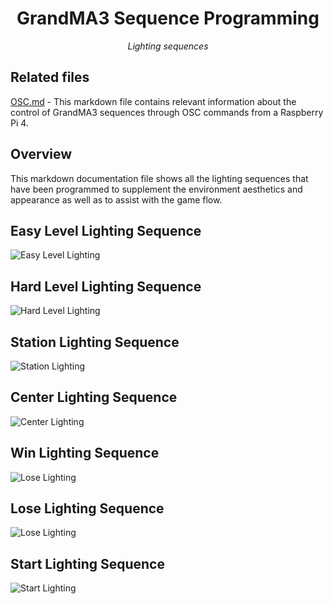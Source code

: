 <h1 align="center">
GrandMA3 Sequence Programming
</h1>

<p align="center">
<i align="center">Lighting sequences</i>
</p>

## Related files

[OSC.md](https://github.com/uselesskcid/EGL314-Project-S.O.N.I.C-Team-C-POC/blob/main/Reaper%20%2B%20GrandMA3/OSC/OSC.md) - This markdown file contains relevant information about the control of GrandMA3 sequences through OSC commands from a Raspberry Pi 4.

## Overview

This markdown documentation file shows all the lighting sequences that have been programmed to supplement the environment aesthetics and appearance as well as to assist with the game flow.

## Easy Level Lighting Sequence

![Easy Level Lighting](https://github.com/uselesskcid/EGL314-Project-S.O.N.I.C-Team-C-POC/blob/main/Reaper%26GrandMA3/GrandMA3/assets/easymodelights.jpeg)

## Hard Level Lighting Sequence

![Hard Level Lighting](https://github.com/uselesskcid/EGL314-Project-S.O.N.I.C-Team-C-POC/blob/main/Reaper%26GrandMA3/GrandMA3/assets/hardmodelights.jpeg)

## Station Lighting Sequence

![Station Lighting](https://github.com/uselesskcid/EGL314-Project-S.O.N.I.C-Team-C-POC/blob/main/Reaper%26GrandMA3/GrandMA3/assets/presentationseq.gif)

## Center Lighting Sequence

![Center Lighting](https://github.com/uselesskcid/EGL314-Project-S.O.N.I.C-Team-C-POC/blob/main/Reaper%26GrandMA3/GrandMA3/assets/gameseq.gif)

## Win Lighting Sequence

![Lose Lighting](https://github.com/uselesskcid/EGL314-Project-S.O.N.I.C-Team-C-POC/blob/main/Reaper%26GrandMA3/GrandMA3/assets/win.gif)

## Lose Lighting Sequence

![Lose Lighting](https://github.com/uselesskcid/EGL314-Project-S.O.N.I.C-Team-C-POC/blob/main/Reaper%26GrandMA3/GrandMA3/assets/smokefanmachine.gif)

## Start Lighting Sequence

![Start Lighting]([https://github.com/uselesskcid/EGL314-Project-S.O.N.I.C-Team-](https://github.com/uselesskcid/EGL314-Project-S.O.N.I.C-Team-C-POC/blob/main/Reaper%26GrandMA3/GrandMA3/assets/suspenseseq.gif)
)
